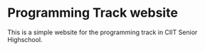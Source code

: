 # Programming Track website
This is a simple website for the programming track in CIIT Senior Highschool.
